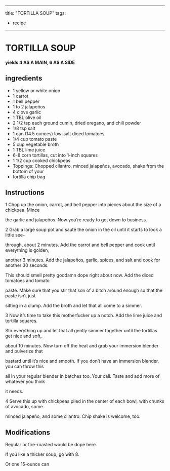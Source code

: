 
---
title: "TORTILLA SOUP"
tags:
  - recipe
---
# TORTILLA SOUP



#### yields  4 AS A MAIN, 6 AS A SIDE


## ingredients
* 1 yellow or white onion 
* 1 carrot 
* 1 bell pepper 
* 1 to 2 jalapeños 
* 4 clove garlic 
* 1 TBL olive oil 
* 2 1/2 tsp each ground cumin, dried oregano, and chili powder 
* 1/8 tsp salt 
* 1 can (14.5 ounces) low-salt diced tomatoes 
* 1/4 cup tomato paste 
* 5 cup vegetable broth 
* 1 TBL lime juice 
* 6-8 corn tortillas, cut into 1-inch squares 
* 1 1/2 cup cooked chickpeas 
* Toppings: Chopped cilantro, minced jalapeños, avocado, shake from the bottom of your 
* tortilla chip bag 



## Instructions
1 Chop up the onion, carrot, and bell pepper into pieces about the size of a chickpea. Mince

the garlic and jalapeños. Now you’re ready to get down to business.

2 Grab a large soup pot and sauté the onion in the oil until it starts to look a little see-

through, about 2 minutes. Add the carrot and bell pepper and cook until everything is golden,

another 3 minutes. Add the jalapeños, garlic, spices, and salt and cook for another 30 seconds.

This should smell pretty goddamn dope right about now. Add the diced tomatoes and tomato

paste. Make sure that you stir that son of a bitch around enough so that the paste isn’t just

sitting in a clump. Add the broth and let that all come to a simmer.

3 Now it’s time to take this motherfucker up a notch. Add the lime juice and tortilla squares.

Stir everything up and let that all gently simmer together until the tortillas get nice and soft,

about 10 minutes. Now turn off the heat and grab your immersion blender and pulverize that

bastard until it’s nice and smooth. If you don’t have an immersion blender, you can throw this

all in your regular blender in batches too. Your call. Taste and add more of whatever you think

it needs.

4 Serve this up with chickpeas piled in the center of each bowl, with chunks of avocado, some

minced jalapeño, and some cilantro. Chip shake is welcome, too.



## Modifications
Regular or fire-roasted would be dope here.

 If you like a thicker soup, go with 8.

 Or one 15-ounce can




